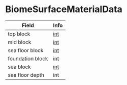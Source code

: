 # BiomeSurfaceMaterialData

<table><thead><tr><th>Field</th><th>Info</th></tr></thead><tbody>
<tr><td>top block</td><td><a href="../types/int.md">int</a></td></tr>
<tr><td>mid block</td><td><a href="../types/int.md">int</a></td></tr>
<tr><td>sea floor block</td><td><a href="../types/int.md">int</a></td></tr>
<tr><td>foundation block</td><td><a href="../types/int.md">int</a></td></tr>
<tr><td>sea block</td><td><a href="../types/int.md">int</a></td></tr>
<tr><td>sea floor depth</td><td>int</td></tr>
</tbody></table>